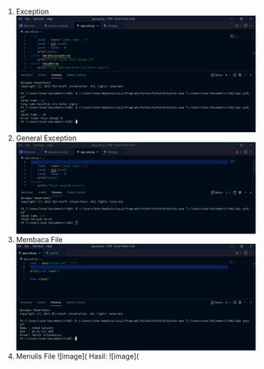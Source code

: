 1. Exception
![image](https://github.com/IsmedQalyubi/6.Python-6/blob/main/Exceptionn.PNG) 
2. General Exception
![image](https://github.com/IsmedQalyubi/6.Python-6/blob/main/general%20exception.PNG) 
3. Membaca File
![image](https://github.com/IsmedQalyubi/6.Python-6/blob/main/membaca%20file.PNG) 
4. Menulis File
![image](
Hasil:
![image](
